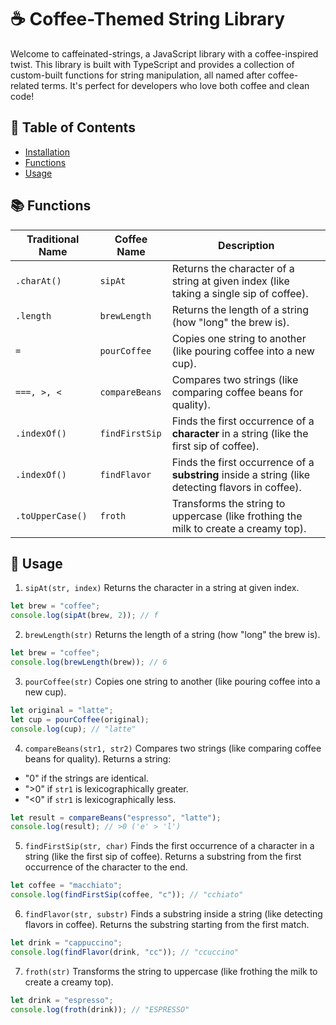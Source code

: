 # ☕ Coffee-Themed String Library

Welcome to caffeinated-strings, a JavaScript library with a coffee-inspired twist. This library is built with TypeScript and provides a collection of custom-built functions for string manipulation, all named after coffee-related terms. It's perfect for developers who love both coffee and clean code!

## 📖 Table of Contents

- [Installation](#installation)
- [Functions](#functions)
- [Usage](#usage)

## 📚 Functions

| Traditional Name | Coffee Name    | Description                                                                                       |
| ---------------- | -------------- | ------------------------------------------------------------------------------------------------- |
| `.charAt()`      | `sipAt`        | Returns the character of a string at given index (like taking a single sip of coffee).            |
| `.length`        | `brewLength`   | Returns the length of a string (how "long" the brew is).                                          |
| `=`              | `pourCoffee`   | Copies one string to another (like pouring coffee into a new cup).                                |
| `===, >, <`      | `compareBeans` | Compares two strings (like comparing coffee beans for quality).                                   |
| `.indexOf()`     | `findFirstSip` | Finds the first occurrence of a **character** in a string (like the first sip of coffee).         |
| `.indexOf()`     | `findFlavor`   | Finds the first occurrence of a **substring** inside a string (like detecting flavors in coffee). |
| `.toUpperCase()` | `froth`        | Transforms the string to uppercase (like frothing the milk to create a creamy top).               |

## 🔧 Usage

1. `sipAt(str, index)`
   Returns the character in a string at given index.

```js
let brew = "coffee";
console.log(sipAt(brew, 2)); // f
```

2. `brewLength(str)`
   Returns the length of a string (how "long" the brew is).

```js
let brew = "coffee";
console.log(brewLength(brew)); // 6
```

3. `pourCoffee(str)`
   Copies one string to another (like pouring coffee into a new cup).

```js
let original = "latte";
let cup = pourCoffee(original);
console.log(cup); // "latte"
```

4. `compareBeans(str1, str2)`
   Compares two strings (like comparing coffee beans for quality). Returns a string:

- "0" if the strings are identical.
- ">0" if `str1` is lexicographically greater.
- "<0" if `str1` is lexicographically less.

```js
let result = compareBeans("espresso", "latte");
console.log(result); // >0 ('e' > 'l')
```

5. `findFirstSip(str, char)`
   Finds the first occurrence of a character in a string (like the first sip of coffee). Returns a substring from the first occurrence of the character to the end.

```js
let coffee = "macchiato";
console.log(findFirstSip(coffee, "c")); // "cchiato"
```

6. `findFlavor(str, substr)`
   Finds a substring inside a string (like detecting flavors in coffee). Returns the substring starting from the first match.

```js
let drink = "cappuccino";
console.log(findFlavor(drink, "cc")); // "ccuccino"
```

7. `froth(str)`
   Transforms the string to uppercase (like frothing the milk to create a creamy top).

```js
let drink = "espresso";
console.log(froth(drink)); // "ESPRESSO"
```
